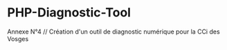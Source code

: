 # PHP-Diagnostic-Tool
Annexe N°4 // Création d'un outil de diagnostic numérique pour la CCi des Vosges
